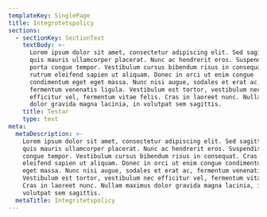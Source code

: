 ```yaml
---
templateKey: SinglePage
title: Integrotetspolicy
sections:
  - sectionKey: SectionText
    textBody: >-
      Lorem ipsum dolor sit amet, consectetur adipiscing elit. Sed sagittis arcu
      quis mauris ullamcorper placerat. Nunc ac hendrerit eros. Suspendisse
      porta congue tempor. Vestibulum cursus bibendum risus in consequat. Cras
      rutrum eleifend sapien ut aliquam. Donec in orci ut enim congue
      condimentum eget eget massa. Nunc nisi augue, sodales et erat ac,
      fermentum venenatis ligula. Vestibulum est tortor, vestibulum nec
      efficitur vel, fermentum vitae felis. Cras in laoreet nunc. Nullam maximus
      dolor gravida magna lacinia, in volutpat sem sagittis.
    title: Testar
    type: text
meta:
  metaDescription: >-
    Lorem ipsum dolor sit amet, consectetur adipiscing elit. Sed sagittis arcu
    quis mauris ullamcorper placerat. Nunc ac hendrerit eros. Suspendisse porta
    congue tempor. Vestibulum cursus bibendum risus in consequat. Cras rutrum
    eleifend sapien ut aliquam. Donec in orci ut enim congue condimentum eget
    eget massa. Nunc nisi augue, sodales et erat ac, fermentum venenatis ligula.
    Vestibulum est tortor, vestibulum nec efficitur vel, fermentum vitae felis.
    Cras in laoreet nunc. Nullam maximus dolor gravida magna lacinia, in
    volutpat sem sagittis.
  metaTitle: Integritetspolicy
---
```


